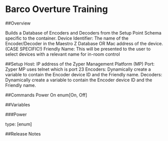 # Barco Overture Training

##Overview

Builds a Database of Encoders and Decoders from the Setup Point Schema specific to the container. 
Device Identifier: The name of the Encoder/Decoder in the Maestro Z Database OR Mac address of the device. (CASE SPECIFIC!)
Friendly Name: This will be presented to the user to select devices with a relevant name for in-room control
 

##Setup
Host: IP address of the Zyper Management Platform (MP)
Port: Zyper MP uses telnet which is port 23
Encoders: Dynamically create a variable to contain the Encoder device ID and the Friendly name. 
Decoders: Dynamically create a variable to contain the Encoder device ID and the Friendly name. 

##Commands
Power On
enum[On, Off]

##Variables

###Power

type: [enum]

##Release Notes
